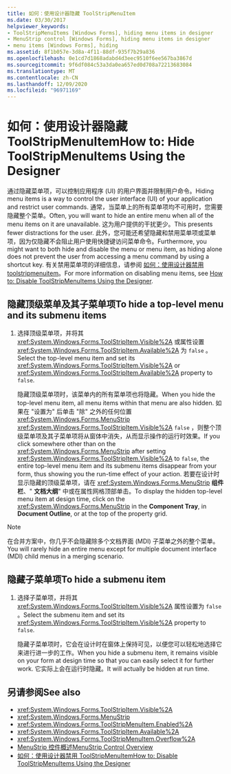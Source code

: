 ```yaml
---
title: 如何：使用设计器隐藏 ToolStripMenuItem
ms.date: 03/30/2017
helpviewer_keywords:
- ToolStripMenuItems [Windows Forms], hiding menu items in designer
- MenuStrip control [Windows Forms], hiding menu items in designer
- menu items [Windows Forms], hiding
ms.assetid: 8f1b057e-3d8a-4f11-88df-935f7b29a836
ms.openlocfilehash: 0e1cd7d1868adabd4d3eec9510f6ee567ba3867d
ms.sourcegitcommit: 9f6df084c53a3da0ea657ed0d708a72213683084
ms.translationtype: MT
ms.contentlocale: zh-CN
ms.lasthandoff: 12/09/2020
ms.locfileid: "96971169"
---
```

# <a name="how-to-hide-toolstripmenuitems-using-the-designer"></a><span data-ttu-id="49de9-102">如何：使用设计器隐藏 ToolStripMenuItem</span><span class="sxs-lookup"><span data-stu-id="49de9-102">How to: Hide ToolStripMenuItems Using the Designer</span></span>
<span data-ttu-id="49de9-103">通过隐藏菜单项，可以控制应用程序 (UI) 的用户界面并限制用户命令。</span><span class="sxs-lookup"><span data-stu-id="49de9-103">Hiding menu items is a way to control the user interface (UI) of your application and restrict user commands.</span></span> <span data-ttu-id="49de9-104">通常，当菜单上的所有菜单项均不可用时，您需要隐藏整个菜单。</span><span class="sxs-lookup"><span data-stu-id="49de9-104">Often, you will want to hide an entire menu when all of the menu items on it are unavailable.</span></span> <span data-ttu-id="49de9-105">这为用户提供的干扰更少。</span><span class="sxs-lookup"><span data-stu-id="49de9-105">This presents fewer distractions for the user.</span></span> <span data-ttu-id="49de9-106">此外，您可能还希望隐藏和禁用菜单项或菜单项，因为仅隐藏不会阻止用户使用快捷键访问菜单命令。</span><span class="sxs-lookup"><span data-stu-id="49de9-106">Furthermore, you might want to both hide and disable the menu or menu item, as hiding alone does not prevent the user from accessing a menu command by using a shortcut key.</span></span> <span data-ttu-id="49de9-107">有关禁用菜单项的详细信息，请参阅 [如何：使用设计器禁用 toolstripmenuitem](how-to-disable-toolstripmenuitems-using-the-designer.md)。</span><span class="sxs-lookup"><span data-stu-id="49de9-107">For more information on disabling menu items, see [How to: Disable ToolStripMenuItems Using the Designer](how-to-disable-toolstripmenuitems-using-the-designer.md).</span></span>

## <a name="to-hide-a-top-level-menu-and-its-submenu-items"></a><span data-ttu-id="49de9-108">隐藏顶级菜单及其子菜单项</span><span class="sxs-lookup"><span data-stu-id="49de9-108">To hide a top-level menu and its submenu items</span></span>

1. <span data-ttu-id="49de9-109">选择顶级菜单项，并将其 <xref:System.Windows.Forms.ToolStripItem.Visible%2A> 或属性设置 <xref:System.Windows.Forms.ToolStripItem.Available%2A> 为 `false` 。</span><span class="sxs-lookup"><span data-stu-id="49de9-109">Select the top-level menu item and set its <xref:System.Windows.Forms.ToolStripItem.Visible%2A> or <xref:System.Windows.Forms.ToolStripItem.Available%2A> property to `false`.</span></span>

     <span data-ttu-id="49de9-110">隐藏顶级菜单项时，该菜单内的所有菜单项也将隐藏。</span><span class="sxs-lookup"><span data-stu-id="49de9-110">When you hide the top-level menu item, all menu items within that menu are also hidden.</span></span> <span data-ttu-id="49de9-111">如果在 "设置为" 后单击 "除" 之外的任何位置 <xref:System.Windows.Forms.MenuStrip> <xref:System.Windows.Forms.ToolStripItem.Visible%2A> `false` ，则整个顶级菜单项及其子菜单项将从窗体中消失，从而显示操作的运行时效果。</span><span class="sxs-lookup"><span data-stu-id="49de9-111">If you click somewhere other than on the <xref:System.Windows.Forms.MenuStrip> after setting <xref:System.Windows.Forms.ToolStripItem.Visible%2A> to `false`, the entire top-level menu item and its submenu items disappear from your form, thus showing you the run-time effect of your action.</span></span> <span data-ttu-id="49de9-112">若要在设计时显示隐藏的顶级菜单项，请在 <xref:System.Windows.Forms.MenuStrip> **组件栏**、" **文档大纲**" 中或在属性网格顶部单击。</span><span class="sxs-lookup"><span data-stu-id="49de9-112">To display the hidden top-level menu item at design time, click on the <xref:System.Windows.Forms.MenuStrip> in the **Component Tray**, in **Document Outline**, or at the top of the property grid.</span></span>

> [!NOTE]
> <span data-ttu-id="49de9-113">在合并方案中，你几乎不会隐藏除多个文档界面 (MDI) 子菜单之外的整个菜单。</span><span class="sxs-lookup"><span data-stu-id="49de9-113">You will rarely hide an entire menu except for multiple document interface (MDI) child menus in a merging scenario.</span></span>

## <a name="to-hide-a-submenu-item"></a><span data-ttu-id="49de9-114">隐藏子菜单项</span><span class="sxs-lookup"><span data-stu-id="49de9-114">To hide a submenu item</span></span>

1. <span data-ttu-id="49de9-115">选择子菜单项，并将其 <xref:System.Windows.Forms.ToolStripItem.Visible%2A> 属性设置为 `false` 。</span><span class="sxs-lookup"><span data-stu-id="49de9-115">Select the submenu item and set its <xref:System.Windows.Forms.ToolStripItem.Visible%2A> property to `false`.</span></span>

     <span data-ttu-id="49de9-116">隐藏子菜单项时，它会在设计时在窗体上保持可见，以便您可以轻松地选择它来进行进一步的工作。</span><span class="sxs-lookup"><span data-stu-id="49de9-116">When you hide a submenu item, it remains visible on your form at design time so that you can easily select it for further work.</span></span> <span data-ttu-id="49de9-117">它实际上会在运行时隐藏。</span><span class="sxs-lookup"><span data-stu-id="49de9-117">It will actually be hidden at run time.</span></span>

## <a name="see-also"></a><span data-ttu-id="49de9-118">另请参阅</span><span class="sxs-lookup"><span data-stu-id="49de9-118">See also</span></span>

- <xref:System.Windows.Forms.ToolStripItem.Visible%2A>
- <xref:System.Windows.Forms.MenuStrip>
- <xref:System.Windows.Forms.ToolStripMenuItem.Enabled%2A>
- <xref:System.Windows.Forms.ToolStripItem.Available%2A>
- <xref:System.Windows.Forms.ToolStripMenuItem.Overflow%2A>
- [<span data-ttu-id="49de9-119">MenuStrip 控件概述</span><span class="sxs-lookup"><span data-stu-id="49de9-119">MenuStrip Control Overview</span></span>](menustrip-control-overview-windows-forms.md)
- [<span data-ttu-id="49de9-120">如何：使用设计器禁用 ToolStripMenuItem</span><span class="sxs-lookup"><span data-stu-id="49de9-120">How to: Disable ToolStripMenuItems Using the Designer</span></span>](how-to-disable-toolstripmenuitems-using-the-designer.md)
